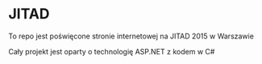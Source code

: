 # JITAD
To repo jest poświęcone stronie internetowej na JITAD 2015 w Warszawie

Cały projekt jest oparty o technologię ASP.NET z kodem w C#
